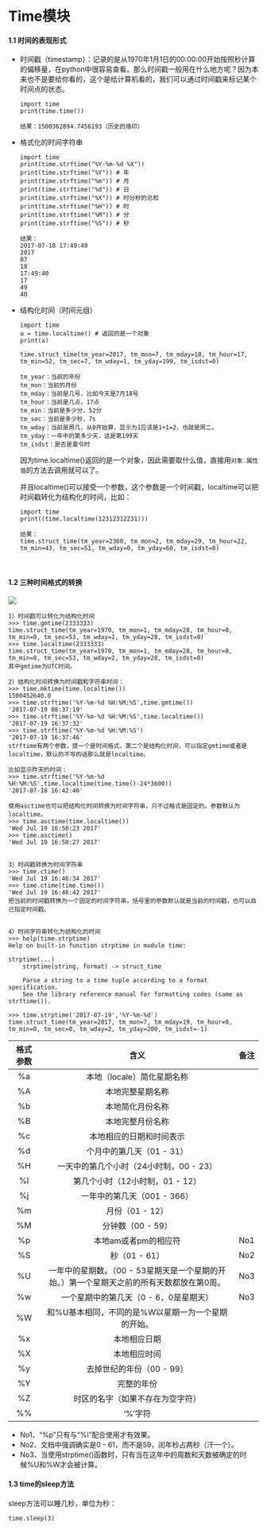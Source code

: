 # Time模块

#### 1.1 时间的表现形式

- 时间戳（timestamp）：记录的是从1970年1月1日的00:00:00开始按照秒计算的偏移量，在python中很容易查看。那么时间戳一般用在什么地方呢？因为本来也不是要给你看的，这个是给计算机看的，我们可以通过时间戳来标记某个时间点的状态。

  ```
  import time
  print(time.time())

  结果：1500362894.7456193（历史的烙印）
  ```

- 格式化的时间字符串

  ```
  import time
  print(time.strftime("%Y-%m-%d %X"))
  print(time.strftime("%Y")) # 年
  print(time.strftime("%m")) # 月
  print(time.strftime("%d")) # 日
  print(time.strftime("%X")) # 时分秒的总和
  print(time.strftime("%H")) # 时
  print(time.strftime("%M")) # 分
  print(time.strftime("%S")) # 秒

  结果：
  2017-07-18 17:49:40
  2017
  07
  18
  17:49:40
  17
  49
  40
  ```

- 结构化时间（时间元组）

  ```
  import time
  a = time.localtime() # 返回的是一个对象
  print(a)

  time.struct_time(tm_year=2017, tm_mon=7, tm_mday=18, tm_hour=17, tm_min=52, tm_sec=7, tm_wday=1, tm_yday=199, tm_isdst=0)

  tm_year：当前的年份
  tm_mon：当前的月份
  tm_mday：当前是几号，比如今天是7月18号
  tm_hour：当前是几点，17点
  tm_min：当前是多少分，52分
  tm_sec：当前是多少秒，7s
  tm_wday：当前是周几，从0开始算，显示为1应该是1+1=2，也就是周二。
  tm_yday：一年中的第多少天，这是第199天
  tm_isdst：是否是夏令时
  ```

  因为time.localtime()返回的是一个对象，因此需要取什么值，直接用`对象.属性值`的方法去调用就可以了。

  并且localtime()可以接受一个参数，这个参数是一个时间戳，localtime可以把时间戳转化为结构化的时间，比如：

  ```
  import time
  print((time.localtime(12312312231)))

  结果：
  time.struct_time(tm_year=2360, tm_mon=2, tm_mday=29, tm_hour=22, tm_min=43, tm_sec=51, tm_wday=0, tm_yday=60, tm_isdst=0)
  ```

  ​

#### 1.2 三种时间格式的转换

![](http://omk1n04i8.bkt.clouddn.com/17-7-19/71041677.jpg)

```
1）时间戳可以转化为结构化时间
>>> time.gmtime(2333333)
time.struct_time(tm_year=1970, tm_mon=1, tm_mday=28, tm_hour=0, tm_min=8, tm_sec=53, tm_wday=2, tm_yday=28, tm_isdst=0)
>>> time.localtime(2333333)
time.struct_time(tm_year=1970, tm_mon=1, tm_mday=28, tm_hour=8, tm_min=8, tm_sec=53, tm_wday=2, tm_yday=28, tm_isdst=0)
其中gmtime为UTC时间。

2）结构化时间转换为时间戳和字符串时间：
>>> time.mktime(time.localtime())
1500452640.0
>>> time.strftime('%Y-%m-%d %H:%M:%S',time.gmtime())
'2017-07-19 08:37:19'
>>> time.strftime('%Y-%m-%d %H:%M:%S',time.localtime())
'2017-07-19 16:37:32'
>>> time.strftime('%Y-%m-%d %H:%M:%S')                
'2017-07-19 16:37:46'
strftime有两个参数，提一个是时间格式，第二个是结构化时间，可以指定gmtime或者是localtime，默认的不写的话那么就是localtime。

比如显示昨天的时间：
>>> time.strftime('%Y-%m-%d %H:%M:%S',time.localtime(time.time()-24*3600))
'2017-07-18 16:42:46'

使用asctime也可以把结构化时间转换为时间字符串，只不过格式是固定的。参数默认为localtime。
>>> time.asctime(time.localtime())
'Wed Jul 19 16:50:23 2017'
>>> time.asctime()               
'Wed Jul 19 16:50:27 2017'


3）时间戳转换为时间字符串
>>> time.ctime()
'Wed Jul 19 16:46:34 2017'
>>> time.ctime(time.time())
'Wed Jul 19 16:46:42 2017'
把当前的时间戳转换为一个固定的时间字符串，括号里的参数默认就是当前的时间戳，也可以自己指定时间戳。


4）时间字符串转化为结构化的时间
>>> help(time.strptime) 
Help on built-in function strptime in module time:

strptime(...)
    strptime(string, format) -> struct_time
    
    Parse a string to a time tuple according to a format specification.
    See the library reference manual for formatting codes (same as strftime()).

>>> time.strptime('2017-07-19','%Y-%m-%d')
time.struct_time(tm_year=2017, tm_mon=7, tm_mday=19, tm_hour=0, tm_min=0, tm_sec=0, tm_wday=2, tm_yday=200, tm_isdst=-1)
```

| 格式参数 |                    含义                    | 备注   |
| :--: | :--------------------------------------: | ---- |
|  %a  |             本地（locale）简化星期名称             |      |
|  %A  |                 本地完整星期名称                 |      |
|  %b  |                 本地简化月份名称                 |      |
|  %B  |                 本地完整月份名称                 |      |
|  %c  |               本地相应的日期和时间表示               |      |
|  %d  |             个月中的第几天（01 - 31）             |      |
|  %H  |         一天中的第几个小时（24小时制，00 - 23）         |      |
|  %l  |           第几个小时（12小时制，01 - 12）           |      |
|  %j  |            一年中的第几天（001 - 366）            |      |
|  %m  |               月份（01 - 12）                |      |
|  %M  |               分钟数（00 - 59）               |      |
|  %p  |               本地am或者pm的相应符               | No1  |
|  %S  |                秒（01 - 61）                | No2  |
|  %U  | 一年中的星期数。（00 - 53星期天是一个星期的开始。）第一个星期天之前的所有天数都放在第0周。 | No3  |
|  %w  |          一个星期中的第几天（0 - 6，0是星期天）          | No3  |
|  %W  |       和%U基本相同，不同的是%W以星期一为一个星期的开始。        |      |
|  %x  |                  本地相应日期                  |      |
|  %X  |                  本地相应时间                  |      |
|  %y  |             去掉世纪的年份（00 - 99）             |      |
|  %Y  |                  完整的年份                   |      |
|  %Z  |             时区的名字（如果不存在为空字符）             |      |
|  %%  |                  ‘%’字符                   |      |

- No1、“%p”只有与“%I”配合使用才有效果。
- No2、文档中强调确实是0 - 61，而不是59，闰年秒占两秒（汗一个）。
- No3、当使用strptime()函数时，只有当在这年中的周数和天数被确定的时候%U和%W才会被计算。

#### 1.3 time的sleep方法

sleep方法可以睡几秒，单位为秒：

```
time.sleep(3)
```
